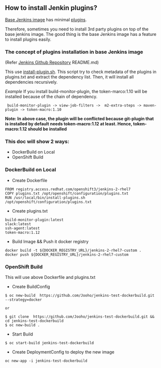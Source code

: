 How to install Jenkin plugins?
-----------------------------

[Base Jenkins image](registry.access.redhat.com/openshift3/jenkins-2-rhel7) has minimal [plugins](https://github.com/openshift/jenkins/blob/master/2/contrib/openshift/base-plugins.txt).

Therefore, sometimes you need to install 3rd party plugins on top of the base jenkins image. The good thing is the base Jenkins image has a feature to install plugins easily.

### The concept of plugins installation in base Jenkins image
(Refer [Jenkins Github Repository](https://github.com/openshift/jenkins) README.md)

This use [install-plugin.sh](https://github.com/openshift/jenkins/blob/master/2/contrib/jenkins/install-plugins.sh). This script try to check metadata of the plugins in plugins.txt and extract the dependency list. Then, it will install all dependencies recursively.

*Example* If you install build-monitor-plugin, the token-marco:1.10 will be installed because of the chain of dependency.
```
 build-monitor-plugin -> view-job-filters ->  m2-extra-steps -> maven-plugin -> token-macro:1.10
```

**Note: In above case, the plugin will be conflicted because git-plugin that is installed by default needs token-macro:1.12 at least. Hence, token-macro:1.12 should be installed**


### This doc will show 2 ways:
 - DockerBuild on Local
 - OpenShift Build



### DockerBuild on Local
- Create Dockerfile
```
FROM registry.access.redhat.com/openshift3/jenkins-2-rhel7
COPY plugins.txt /opt/openshift/configuration/plugins.txt
RUN /usr/local/bin/install-plugins.sh /opt/openshift/configuration/plugins.txt
```
- Create plugins.txt
```
build-monitor-plugin:latest
slack:latest
ssh-agent:latest
token-macro:1.12
```

- Build Image && Push it docker registry
```
docker build -t ${DOCKER_REGISTRY_URL}/jenkins-2-rhel7-custom .
docker push ${DOCKER_REGISTRY_URL}/jenkins-2-rhel7-custom
```

### OpenShift Build
This will use above Dockerfile and plugins.txt

- Create BuildConfig
```
$ oc new-build  https://github.com/Jooho/jenkins-test-dockerbuild.git --strategy=docker

or

$ git clone  https://github.com/Jooho/jenkins-test-dockerbuild.git && cd jenkins-test-dockerbuild
$ oc new-build .
```
- Start Build
```
$ oc start-build jenkins-test-dockerbuild
```

- Create DeploymentConfig to deploy the new image 
```
oc new-app -i jenkins-test-dockerbuild
```
